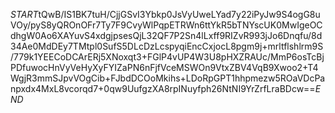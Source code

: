 $START$tQwB/IS1BK7tuH/CjjGSvI3Ybkp0JsVyUweLYad7y22iPyJw9S4ogG8uVOy/pyS8yQROnOFr7Ty7F9CvyWlPqpETRWn6ttYkR5bTNYscUK0MwIgeOCdhgW0Ao6XAYuvS4xdgjpsesQjL32QF7P2Sn4lLxff9RIZvR993jJo6Dnqfu/8d34Ae0MdDEy7TMtpl0SufS5DLcDzLcspyqiEncCxjocL8pgm9j+mrltflshlrm9S/779k1YEECoDCArERj5XNoxqt3+FGlP4vUP4W3U8pHXZRAUc/MmP6osTcBjPDfuwocHnVyVeHyXyFYIZaPN6nFjfVceMSWOn9VtxZBV4VqB9Xwoo2+T4WgjR3mmSJpvVOgCib+FJbdDCOoMkihs+LDoRpGPT1hhpmezw5ROaVDcPanpxdx4MxL8vcorqd7+0qw9UufgzXA8rpINuyfph26NtNI9YrZrfLraBDcw==$END$